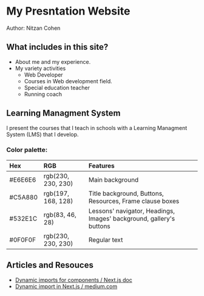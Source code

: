 # My Presntation Website

Author: Nitzan Cohen

## What includes in this site?

- About me and my experience.
- My variety activities
  - Web Developer
  - Courses in Web development field.
  - Special education teacher
  - Running coach

## Learning Managment System

I present the courses that I teach in schools with a Learning Managment System (LMS) that I develop.

### Color palette:

|Hex | RGB | Features|
|:----|:----|:----|
|#E6E6E6 | rgb(230, 230, 230) | Main background |
|#C5A880 | rgb(197, 168, 128) | Title background, Buttons, Resources, Frame clause boxes |
|#532E1C | rgb(83, 46, 28) | Lessons' navigator, Headings, Images' background, gallery's buttons|
|#0F0F0F | rgb(230, 230, 230) | Regular text |


## Articles and Resouces

- [Dynamic imports for components / Next.js doc](https://nextjs.org/learn-pages-router/seo/improve/dynamic-import-components)
- [Dynamic import in Next.js / medium.com](https://medium.com/@bharatnatrayn11/dynamic-import-in-next-js-3e8c8e4a9606)
